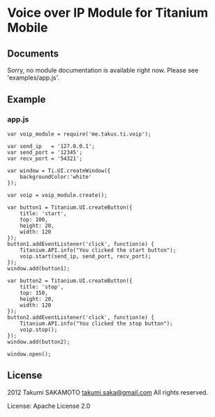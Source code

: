 # Voice over IP Module for Titanium Mobile


## Documents

Sorry, no module documentation is available right now.
Please see 'examples/app.js'.


## Example

### app.js

    var voip_module = require('me.takus.ti.voip');

    var send_ip   = '127.0.0.1';
    var send_port = '12345';
    var recv_port = '54321'; 
    
    var window = Ti.UI.createWindow({
    	backgroundColor:'white'
    });
    
    var voip = voip_module.create();
    
    var button1 = Titanium.UI.createButton({
        title: 'start',
        top: 100,
        height: 20,
        width: 120
    });
    button1.addEventListener('click', function(e) { 
        Titanium.API.info("You clicked the start button");
        voip.start(send_ip, send_port, recv_port);
    });
    window.add(button1);
    
    var button2 = Titanium.UI.createButton({
        title: 'stop',
        top: 150,
        height: 20,
        width: 120
    });
    button2.addEventListener('click', function(e) { 
        Titanium.API.info("You clicked the stop button");
        voip.stop();
    });
    window.add(button2);
    
    window.open();


## License

2012 Takumi SAKAMOTO <takumi.saka@gmail.com> All rights reserved.

License: Apache License 2.0
